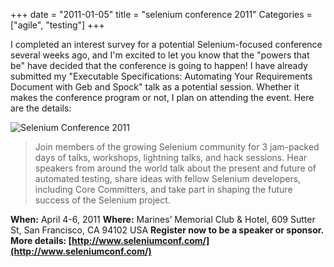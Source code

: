 +++
date = "2011-01-05"
title = "selenium conference 2011"
Categories = ["agile", "testing"]
+++

I completed an interest survey for a potential Selenium-focused conference several weeks ago, and I'm excited to let you know that the "powers that be" have decided that the conference is going to happen! I have already submitted my "Executable Specifications: Automating Your Requirements Document with Geb and Spock" talk as a potential session. Whether it makes the conference program or not, I plan on attending the event. Here are the details:

![Selenium Conference 2011](http://mattstine.files.wordpress.com/2011/01/selenium-conf-2011.png)



> Join members of the growing Selenium community for 3 jam-packed days of talks, workshops, lightning talks, and hack sessions. Hear speakers from around the world talk about the present and future of automated testing, share ideas with fellow Selenium developers, including Core Committers, and take part in shaping the future success of the Selenium project.



**When:** April 4-6, 2011
**Where:** Marines’ Memorial Club & Hotel, 609 Sutter St, San Francisco, CA 94102 USA
**Register now to be a speaker or sponsor. More details: [http://www.seleniumconf.com/](http://www.seleniumconf.com/)**
